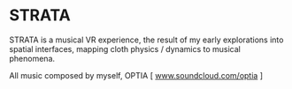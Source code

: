 # STRATA
STRATA is a musical VR experience, the result of my early explorations into spatial interfaces, mapping cloth physics / dynamics to musical phenomena. 

All music composed by myself, OPTIA [ www.soundcloud.com/optia ]
